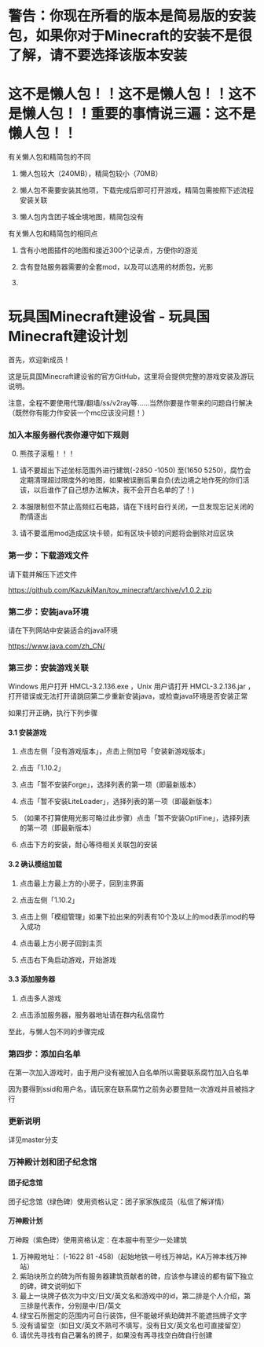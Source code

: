 # 警告：你现在所看的版本是简易版的安装包，如果你对于Minecraft的安装不是很了解，请不要选择该版本安装
# 这不是懒人包！！这不是懒人包！！这不是懒人包！！重要的事情说三遍：这不是懒人包！！

有关懒人包和精简包的不同
1. 懒人包较大（240MB），精简包较小（70MB）

2. 懒人包不需要安装其他项，下载完成后即可打开游戏，精简包需按照下述流程安装关联

3. 懒人包内含团子城全境地图，精简包没有

有关懒人包和精简包的相同点
1. 含有小地图插件的地图和接近300个记录点，方便你的游览

2. 含有登陆服务器需要的全套mod，以及可以选用的材质包，光影

3. 

# 玩具国Minecraft建设省 - 玩具国Minecraft建设计划

首先，欢迎新成员！

这是玩具国Minecraft建设省的官方GitHub，这里将会提供完整的游戏安装及游玩说明。

注意，全程不要使用代理/翻墙/ss/v2ray等……当然你要是作带来的问题自行解决（既然你有能力作安装一个mc应该没问题！）

### 加入本服务器代表你遵守如下规则
0. 熊孩子滚粗！！！

1. 请不要超出下述坐标范围外进行建筑(-2850 -1050) 至(1650 5250)，腐竹会定期清理超过限度外的地图，如果被误删后果自负(去边境之地作死的你们活该，以后谁作了自己想办法解决，我不会开白名单的了！)

2. 本服限制但不禁止高频红石电路，请在下线时自行关闭，一旦发现忘记关闭的酌情逐出

3. 请不要滥用mod造成区块卡顿，如有区块卡顿的问题将会删除对应区块


### 第一步：下载游戏文件

请下载并解压下述文件

https://github.com/KazukiMan/toy_minecraft/archive/v1.0.2.zip


### 第二步：安装java环境

请在下列网站中安装适合的java环境

https://www.java.com/zh_CN/


### 第三步：安装游戏关联

Windows 用户打开 HMCL-3.2.136.exe ，Unix 用户请打开 HMCL-3.2.136.jar ，打开错误或无法打开请跳回第二步重新安装java，或检查java环境是否安装正常


如果打开正确，执行下列步骤

#### 3.1 安装游戏
1. 点击左侧「没有游戏版本」，点击上侧加号「安装新游戏版本」

2. 点击「1.10.2」

3. 点击「暂不安装Forge」，选择列表的第一项（即最新版本）

4. 点击「暂不安装LiteLoader」，选择列表的第一项（即最新版本）

5. （如果不打算使用光影可略过此步骤）点击「暂不安装OptiFine」，选择列表的第一项（即最新版本）

6. 点击下方的安装，耐心等待相关关联包的安装


#### 3.2 确认模组加载
1. 点击最上方最上方的小房子，回到主界面

2. 点击左侧「1.10.2」

3. 点击上侧「模组管理」如果下拉出来的列表有10个及以上的mod表示mod的导入成功

4. 点击最上方小房子回到主页

5. 点击右下角启动游戏，开始游戏


#### 3.3 添加服务器
1. 点击多人游戏

2. 点击添加服务器，服务器地址请在群内私信腐竹

至此，与懒人包不同的步骤完成


### 第四步：添加白名单

在第一次加入游戏时，由于用户没有被加入白名单所以需要联系腐竹加入白名单

因为要得到ssid和用户名，请玩家在联系腐竹之前务必要登陆一次游戏并且被挡才行

### 更新说明
详见master分支

### 万神殿计划和团子纪念馆

#### 团子纪念馆
团子纪念馆（绿色碑）使用资格认定：团子家家族成员（私信了解详情）

#### 万神殿计划

万神殿（紫色碑）使用资格认定：在本服中有至少一处建筑

1. 万神殿地址： (-1622 81 -458)（起始地铁一号线万神站，KA万神本线万神站）
2. 紫珀块所立的碑为所有服务器建筑贡献者的碑，应该参与建设的都有留下独立的碑，碑文说明如下
3. 最上一块牌子依次为中文/日文/英文名和游戏中的id，第二排是个人介绍，第三排是代表作，分别是中/日/英文
4. 绿宝石所圈定的范围内可自行装饰，但不能破坏紫珀碑并不能遮挡牌子文字
5. 没有请留空（如日文/英文不熟可不填写，没有日文/英文名也可直接留空）
6. 请优先寻找有自己署名的牌子，如果没有再寻找空白碑自行创建